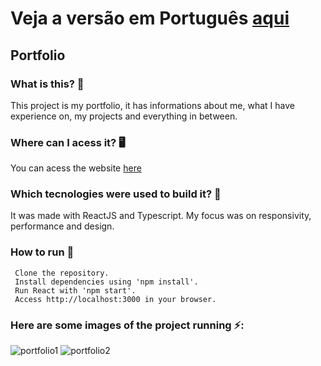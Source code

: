 # Veja a versão em Português <a href="README-ptbr.md">aqui</a>

## Portfolio

### What is this? 🤔 
This project is my portfolio, it has informations about me, what I have experience on, my projects and everything in between. 

### Where can I acess it? 🖥
You can acess the website <a href = 'https://ruanemanuellportfolio.netlify.app/'> here </a>

### Which tecnologies were used to build it? 🚀 
It was made with ReactJS and Typescript. My focus was on responsivity, performance and design.

### How to run 🏃

     Clone the repository.
     Install dependencies using 'npm install'.
     Run React with 'npm start'.
     Access http://localhost:3000 in your browser.
    
### Here are some images of the project running ⚡️:

![portfolio1](https://github.com/RuanEmanuell/portfolio2024/assets/113607857/1b5fbc97-00cb-47fb-882a-36330f6bd87e)
![portfolio2](https://github.com/RuanEmanuell/portfolio2024/assets/113607857/dfe75c66-b8f8-41e4-97cb-d156cee71b55)
